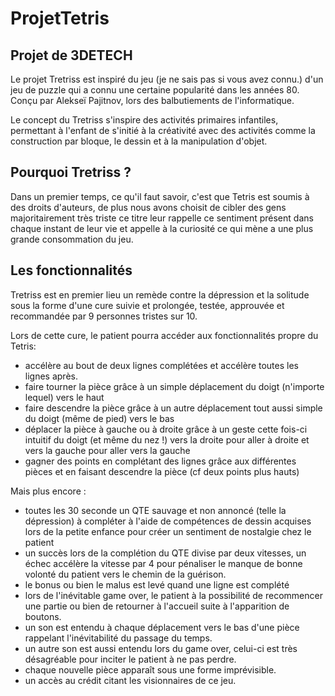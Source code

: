 # ProjetTetris


## Projet de 3DETECH


Le projet Tretriss est inspiré du jeu (je ne sais pas si vous avez connu.) d'un jeu de puzzle qui a connu une certaine popularité dans les années 80. Conçu par Alekseï Pajitnov, lors des balbutiements de l'informatique.


Le concept du Tretriss s'inspire des activités primaires infantiles, permettant à l'enfant de s'initié à la créativité avec des activités comme la construction par bloque, le dessin et à la manipulation d'objet.


## Pourquoi Tretriss ?


Dans un premier temps, ce qu'il faut savoir, c'est que Tetris est soumis à des droits d'auteurs, de plus nous avons choisit de cibler des gens majoritairement très triste ce titre leur rappelle ce sentiment présent dans chaque instant de leur vie et appelle à la curiosité ce qui mène a une plus grande consommation du jeu.


## Les fonctionnalités


Tretriss est en premier lieu un remède contre la dépression et la solitude sous la forme d'une cure suivie et prolongée, testée, approuvée et recommandée par 9 personnes tristes sur 10.


Lors de cette cure, le patient pourra accéder aux fonctionnalités propre du Tetris:
- accélère au bout de deux lignes complétées et accélère toutes les lignes après.
- faire tourner la pièce grâce à un simple déplacement du doigt (n'importe lequel) vers le haut
- faire descendre la pièce grâce à un autre déplacement tout aussi simple du doigt (même de pied) vers le bas
- déplacer la pièce à gauche ou à droite grâce à un geste cette fois-ci intuitif du doigt (et même du nez !) vers la droite pour aller à droite et vers la gauche pour aller vers la gauche
- gagner des points en complétant des lignes grâce aux différentes pièces et en faisant descendre la pièce (cf deux points plus hauts)


Mais plus encore :
- toutes les 30 seconde un QTE sauvage et non annoncé (telle la dépression) à compléter à l'aide de compétences de dessin acquises lors de la petite enfance pour créer un sentiment de nostalgie chez le patient
- un succès lors de la complétion du QTE divise par deux vitesses, un échec accélère la vitesse par 4 pour pénaliser le manque de bonne volonté du patient vers le chemin de la guérison.
- le bonus ou bien le malus est levé quand une ligne est complété
- lors de l'inévitable game over, le patient à la possibilité de recommencer une partie ou bien de retourner à l'accueil suite à l'apparition de boutons.
- un son est entendu à chaque déplacement vers le bas d'une pièce rappelant l'inévitabilité du passage du temps.
- un autre son est aussi entendu lors du game over, celui-ci est très désagréable pour inciter le patient à ne pas perdre.
- chaque nouvelle pièce apparaît sous une forme imprévisible.
- un accès au crédit citant les visionnaires de ce jeu.